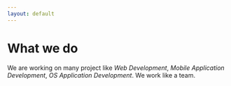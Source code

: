 ```yaml
---
layout: default
---
```



# [](#header-1)What we do

We are working on many project like *Web Development*, 
*Mobile Application Development*, *OS Application Development*.
We work like a team.

